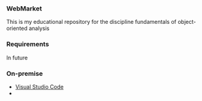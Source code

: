 ### WebMarket
This is my educational repository for the discipline fundamentals of object-oriented analysis

### Requirements
In future

### On-premise
- [Visual Studio Code](https://code.visualstudio.com/)
- 
